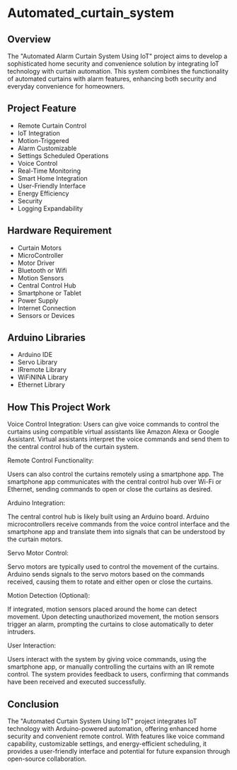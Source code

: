 # Automated_curtain_system
## Overview
The "Automated Alarm Curtain System Using IoT" project aims to develop a sophisticated home security and convenience solution by integrating IoT technology with curtain automation. This system combines the functionality of automated curtains with alarm features, enhancing both security and everyday convenience for homeowners.
## Project Feature
* Remote Curtain Control
* IoT Integration
* Motion-Triggered
* Alarm Customizable
* Settings Scheduled Operations
* Voice Control
* Real-Time Monitoring
* Smart Home Integration
* User-Friendly Interface
* Energy Efficiency
* Security
* Logging Expandability
## Hardware Requirement
* Curtain Motors
* MicroController
* Motor Driver
* Bluetooth or Wifi
* Motion Sensors
* Central Control Hub
* Smartphone or Tablet
* Power Supply
* Internet Connection
* Sensors or Devices
## Arduino Libraries
* Arduino IDE
* Servo Library
* IRremote Library
* WiFiNINA Library
* Ethernet Library
## How This Project Work
Voice Control Integration:
Users can give voice commands to control the curtains using compatible virtual assistants like Amazon Alexa or Google Assistant. Virtual assistants interpret the voice commands and send them to the central control hub of the curtain system.

Remote Control Functionality:

Users can also control the curtains remotely using a smartphone app. The smartphone app communicates with the central control hub over Wi-Fi or Ethernet, sending commands to open or close the curtains as desired.

Arduino Integration:

The central control hub is likely built using an Arduino board. Arduino microcontrollers receive commands from the voice control interface and the smartphone app and translate them into signals that can be understood by the curtain motors.

Servo Motor Control:

Servo motors are typically used to control the movement of the curtains. Arduino sends signals to the servo motors based on the commands received, causing them to rotate and either open or close the curtains.

Motion Detection (Optional):

If integrated, motion sensors placed around the home can detect movement. Upon detecting unauthorized movement, the motion sensors trigger an alarm, prompting the curtains to close automatically to deter intruders.

User Interaction:

Users interact with the system by giving voice commands, using the smartphone app, or manually controlling the curtains with an IR remote control. The system provides feedback to users, confirming that commands have been received and executed successfully.
## Conclusion
The "Automated Curtain System Using IoT" project integrates IoT technology with Arduino-powered automation, offering enhanced home security and convenient remote control. With features like voice command capability, customizable settings, and energy-efficient scheduling, it provides a user-friendly interface and potential for future expansion through open-source collaboration.
